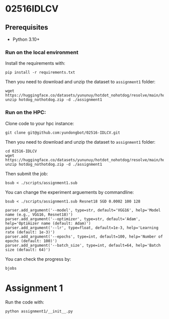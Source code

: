 # 02516IDLCV

## Prerequisites

- Python 3.10+

### Run on the local environment

Install the requirements with:

```
pip install -r requirements.txt
```

Then you need to download and unzip the dataset to `assignment1` folder:

```
wget https://huggingface.co/datasets/yununuy/hotdot_nohotdog/resolve/main/hotdog_nothotdog.zip
unzip hotdog_nothotdog.zip -d ./assignment1
```

### Run on the HPC:

Clone code to your hpc instance:

```
git clone git@github.com:yundongbot/02516-IDLCV.git
```

Then you need to download and unzip the dataset to `assignment1` folder:

```
cd 02516-IDLCV
wget https://huggingface.co/datasets/yununuy/hotdot_nohotdog/resolve/main/hotdog_nothotdog.zip
unzip hotdog_nothotdog.zip -d ./assignment1
```

Then submit the job:

```
bsub < ./scripts/assignment1.sub
```

You can change the experiment arguements by commandline:

```
bsub < ./scripts/assignment1.sub Resnet18 SGD 0.0002 100 128
```

```
parser.add_argument('--model', type=str, default='VGG16', help='Model name (e.g., VGG16, Resnet18)')
parser.add_argument('--optimizer', type=str, default='Adam', help='Optimizer name (default: Adam)')
parser.add_argument('--lr', type=float, default=1e-3, help='Learning rate (default: 1e-3)')
parser.add_argument('--epochs', type=int, default=100, help='Number of epochs (default: 100)')
parser.add_argument('--batch_size', type=int, default=64, help='Batch size (default: 64)')
```

You can check the progress by:

```
bjobs
```

# Assignment 1

Run the code with:

```
python assignment1/__init__.py
```
